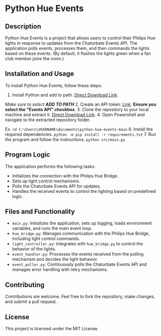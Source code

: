 # Python Hue Events

## Description
Python Hue Events is a project that allows users to control their Philips Hue lights in response to updates from the Chaturbate Events API. The application polls events, processes them, and then commands the lights based on these events. (By default, it flashes the lights green when a fan club member joins the room.)

## Installation and Usage
To install Python Hue Events, follow these steps:
1. Install Python and add to path. [Direct Download Link](https://www.python.org/ftp/python/3.12.1/python-3.12.1-amd64.exe).

*Make sure to select **ADD TO PATH***
2. Create an API token: [Link](https://chaturbate.com/statsapi/authtoken/).
**Ensure you select the "Events API" checkbox**.
3. Clone the repository to your local machine and extract it. [Direct Download Link](https://github.com/MountainGod2/python-hue-events/archive/refs/heads/main.zip).
4. Open Powershell and navigate to the extracted repository folder.

Ex. `cd C:\Users\USERNAME\documents\python-hue-events-main`
6. Install the required dependencies. `python -m pip install -r requirements.txt`
7. Run the program and follow the instructions. `python src/main.py`

## Program Logic
The application performs the following tasks:
- Initializes the connection with the Philips Hue Bridge.
- Sets up light control mechanisms.
- Polls the Chaturbate Events API for updates.
- Handles the received events to control the lighting based on predefined logic.

## Files and Functionality
- `main.py`: Initializes the application, sets up logging, loads environment variables, and runs the main event loop.
- `hue_bridge.py`: Manages communication with the Philips Hue Bridge, including light control commands.
- `light_controller.py`: Integrates with `hue_bridge.py` to control the behavior of the lights.
- `event_handler.py`: Processes the events received from the polling mechanism and decides the light behavior.
- `event_poller.py`: Continuously polls the Chaturbate Events API and manages error handling with retry mechanisms.

## Contributing
Contributions are welcome. Feel free to fork the repository, make changes, and submit a pull request.

## License
This project is licensed under the MIT License.

